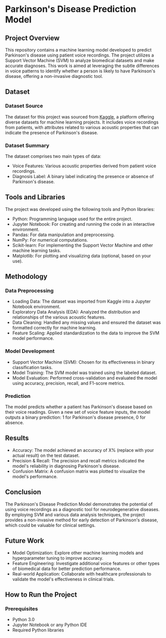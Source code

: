 # Parkinson's Disease Prediction Model

## Project Overview

This repository contains a machine learning model developed to predict Parkinson's disease using patient voice recordings. The project utilizes a Support Vector Machine (SVM) to analyze biomedical datasets and make accurate diagnoses. This work is aimed at leveraging the subtle differences in voice patterns to identify whether a person is likely to have Parkinson's disease, offering a non-invasive diagnostic tool.

## Dataset

### Dataset Source

The dataset for this project was sourced from [Kaggle](https://www.kaggle.com), a platform offering diverse datasets for machine learning projects. It includes voice recordings from patients, with attributes related to various acoustic properties that can indicate the presence of Parkinson's disease.

### Dataset Summary

The dataset comprises two main types of data:

- Voice Features: Various acoustic properties derived from patient voice recordings.
- Diagnosis Label: A binary label indicating the presence or absence of Parkinson's disease.

## Tools and Libraries

The project was developed using the following tools and Python libraries:

- Python: Programming language used for the entire project.
- Jupyter Notebook: For creating and running the code in an interactive environment.
- Pandas: For data manipulation and preprocessing.
- NumPy: For numerical computations.
- Scikit-learn: For implementing the Support Vector Machine and other machine learning tasks.
- Matplotlib: For plotting and visualizing data (optional, based on your use).

## Methodology

### Data Preprocessing

- Loading Data: The dataset was imported from Kaggle into a Jupyter Notebook environment.
- Exploratory Data Analysis (EDA): Analyzed the distribution and relationships of the various acoustic features.
- Data Cleaning: Handled any missing values and ensured the dataset was formatted correctly for machine learning.
- Feature Scaling: Applied standardization to the data to improve the SVM model performance.

### Model Development

- Support Vector Machine (SVM): Chosen for its effectiveness in binary classification tasks.
- Model Training: The SVM model was trained using the labeled dataset.
- Model Evaluation: Performed cross-validation and evaluated the model using accuracy, precision, recall, and F1-score metrics.

### Prediction

The model predicts whether a patient has Parkinson's disease based on their voice readings. Given a new set of voice feature inputs, the model outputs a binary prediction: 1 for Parkinson's disease presence, 0 for absence.

## Results

- Accuracy: The model achieved an accuracy of X% (replace with your actual result) on the test dataset.
- Precision & Recall: The precision and recall metrics indicated the model's reliability in diagnosing Parkinson's disease.
- Confusion Matrix: A confusion matrix was plotted to visualize the model's performance.

## Conclusion

The Parkinson's Disease Prediction Model demonstrates the potential of using voice recordings as a diagnostic tool for neurodegenerative diseases. By employing SVM and various data analysis techniques, the project provides a non-invasive method for early detection of Parkinson's disease, which could be valuable for clinical settings.

## Future Work

- Model Optimization: Explore other machine learning models and hyperparameter tuning to improve accuracy.
- Feature Engineering: Investigate additional voice features or other types of biomedical data for better prediction performance.
- Real-world Application: Collaborate with healthcare professionals to validate the model's effectiveness in clinical trials.

## How to Run the Project

### Prerequisites

- Python 3.0 
- Jupyter Notebook or any Python IDE
- Required Python libraries
